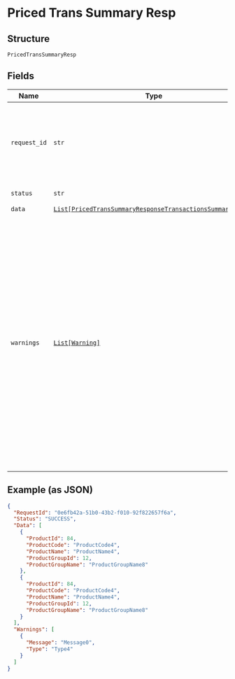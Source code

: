 
# Priced Trans Summary Resp

## Structure

`PricedTransSummaryResp`

## Fields

| Name | Type | Tags | Description |
|  --- | --- | --- | --- |
| `request_id` | `str` | Optional | Unique identifier for the request. This will be played back in the response from the request. |
| `status` | `str` | Optional | Status of the request |
| `data` | [`List[PricedTransSummaryResponseTransactionsSummaryItems]`](../../doc/models/priced-trans-summary-response-transactions-summary-items.md) | Optional | - |
| `warnings` | [`List[Warning]`](../../doc/models/warning.md) | Optional | A list of Warning entity.<br>This entity will hold the details of the scheduled System Outages of any dependent applications of this service.<br>Note: If there is no scheduled outage information available, in the configuration in AMS, for this service, this parameter won’t be present in output. |

## Example (as JSON)

```json
{
  "RequestId": "0e6fb42a-51b0-43b2-f010-92f822657f6a",
  "Status": "SUCCESS",
  "Data": [
    {
      "ProductId": 84,
      "ProductCode": "ProductCode4",
      "ProductName": "ProductName4",
      "ProductGroupId": 12,
      "ProductGroupName": "ProductGroupName8"
    },
    {
      "ProductId": 84,
      "ProductCode": "ProductCode4",
      "ProductName": "ProductName4",
      "ProductGroupId": 12,
      "ProductGroupName": "ProductGroupName8"
    }
  ],
  "Warnings": [
    {
      "Message": "Message0",
      "Type": "Type4"
    }
  ]
}
```

